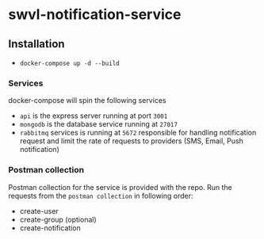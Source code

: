 # swvl-notification-service

## Installation

- `docker-compose up -d --build`

### Services

docker-compose will spin the following services

- `api` is the express server running at port `3001`
- `mongodb` is the database service running at `27017`
- `rabbitmq` services is running at `5672` responsible for handling notification request and limit the rate of requests to providers (SMS, Email, Push notification)

### Postman collection

Postman collection for the service is provided with the repo. Run the requests from the `postman collection` in following order:

- create-user
- create-group (optional)
- create-notification

